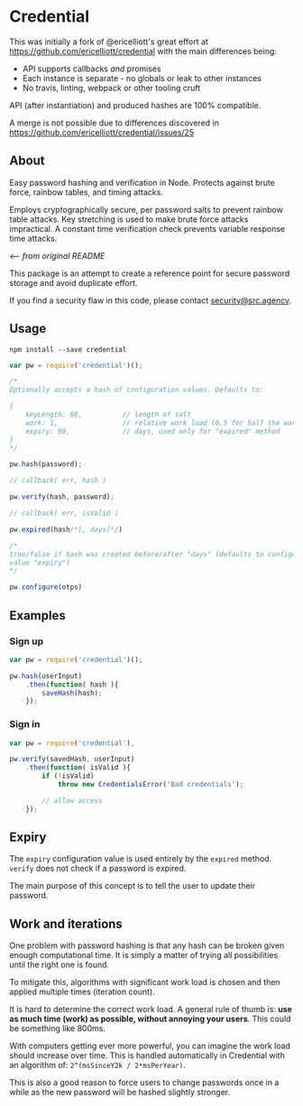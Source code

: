# Credential

This was initially a fork of @ericelliott's great effort at
https://github.com/ericelliott/credential with the main differences being:

- API supports callbacks *and* promises
- Each instance is separate - no globals or leak to other instances
- No travis, linting, webpack or other tooling cruft

API (after instantiation) and produced hashes are 100% compatible.

A merge is not possible due to differences discovered in
https://github.com/ericelliott/credential/issues/25

## About

Easy password hashing and verification in Node. Protects against brute force,
rainbow tables, and timing attacks.

Employs cryptographically secure, per password salts to prevent rainbow table
attacks. Key stretching is used to make brute force attacks impractical. A
constant time verification check prevents variable response time attacks.

*<-- from original README*

This package is an attempt to create a reference point for secure password
storage and avoid duplicate effort.

If you find a security flaw in this code, please contact security@src.agency.

## Usage

```shell
npm install --save credential
```

```js
var pw = require('credential')();

/*
Optionally accepts a hash of configuration values. Defaults to:

{
	keyLength: 66,			// length of salt
	work: 1,				// relative work load (0.5 for half the work)
	expiry: 90,				// days, used only for "expired" method
}
*/

pw.hash(password);

// callback( err, hash )

pw.verify(hash, password);

// callback( err, isValid )

pw.expired(hash/*[, days]*/)

/*
true/false if hash was created before/after "days" (defaults to configuration
value "expiry")
*/

pw.configure(otps)

```

## Examples

### Sign up

```js
var pw = require('credential')();

pw.hash(userInput)
	.then(function( hash ){
		saveHash(hash);
	});
```

### Sign in

```js
var pw = require('credential'),

pw.verify(savedHash, userInput)
	.then(function( isValid ){
		if (!isValid)
			throw new CredentialsError('Bad credentials');

		// allow access
	});
```

## Expiry

The `expiry` configuration value is used entirely by the `expired` method.
`verify` does not check if a password is expired.

The main purpose of this concept is to tell the user to update their password.

## Work and iterations

One problem with password hashing is that any hash can be broken given enough
computational time. It is simply a matter of trying all possibilities until
the right one is found.

To mitigate this, algorithms with significant work load is chosen and then
applied multiple times (iteration count).

It is hard to determine the correct work load. A general rule of thumb is:
**use as much time (work) as possible, without annoying your users**. This
could be something like 800ms.

With computers getting ever more powerful, you can imagine the work load
should increase over time. This is handled automatically in Credential with an
algorithm of: `2^(msSinceY2k / 2*msPerYear)`.

This is also a good reason to force users to change passwords once in a while
as the new password will be hashed slightly stronger.
